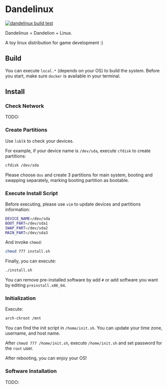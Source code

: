 # Dandelinux
[![dandelinux build test](https://github.com/NeilKleistGao/dandelinux/actions/workflows/build.yml/badge.svg?branch=main)](https://github.com/NeilKleistGao/dandelinux/actions/workflows/build.yml)

Dandelinux = Dandelion + Linux.

A toy linux distribution for game development :)

## Build
You can execute `local.*` (depends on your OS) to build the system.
Before you start, make sure `docker` is available in your terminal.

## Install
### Check Network
TODO:

### Create Partitions
Use `lsblk` to check your devices.

For example, if your device name is `/dev/sda`, execute `cfdisk` to create partitions:
```bash
cfdisk /dev/sda
```

Please choose `dos` and create 3 partitions for main system, booting and swapping separately,
marking booting partition as bootable.

### Execute Install Script
Before executing, please use `vim` to update devices and partitions information:
```bash
DEVICE_NAME=/dev/sda
BOOT_PART=/dev/sda1
SWAP_PART=/dev/sda2
MAIN_PART=/dev/sda3
```

And invoke `chmod`:
```bash
chmod 777 install.sh
```

Finally, you can execute:
```bash
./install.sh
```

You can remove pre-installed software by add `#` or add software you want
by editing `preinstall.x86_64`.

### Initialization
Execute:
```bash
arch-chroot /mnt
```

You can find the init script in `/home/init.sh`.
You can update your time zone, username, and host name.

After `chmod 777 /home/init.sh`, execute `/home/init.sh`
and set password for the `root` user.

After rebooting, you can enjoy your OS!

### Software Installation
TODO:
